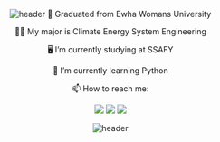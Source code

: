 
<div align="center">

![header](https://capsule-render.vercel.app/api?type=waving&color=gradient&height=200&section=header&text=Hello!%20I'm%20Ahyun%20kim%20:grin:&fontSize=56&animation=twinkling&fontAlignY=36)
  :school: Graduated from Ewha Womans University
  
  :woman_teacher: My major is Climate Energy System Engineering
  
  :desktop_computer: I’m currently studying at SSAFY
  
  🌱 I’m currently learning Python
  
  📫 How to reach me:

[<img src="https://img.shields.io/badge/gmail-20232a.svg?style=for-the-badge&logo=gmail&logoColor=D1180B" />](rntakt0517@gmail.com)
[<img src="https://img.shields.io/badge/naver-20232a.svg?style=for-the-badge&logo=naver&logoColor=2DB400" />](rntakt0517@naver.com)
[<img src="https://img.shields.io/badge/instagram-20232a.svg?style=for-the-badge&logo=instagram&logoColor=DD2A7B" />](https://www.instagram.com/zn_rla?igsh=aGdtaDU2aDAwMnpz)

![header](https://capsule-render.vercel.app/api?type=waving&color=gradient&height=100&section=footer)

</div>
